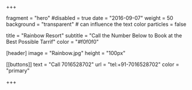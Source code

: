 
+++

fragment = "hero"
#disabled = true
date = "2016-09-07"
weight = 50
background = "transparent" # can influence the text color
particles = false

title = "Rainbow Resort"
subtitle = "Call the Number Below to Book at the Best Possible Tarrif"
color = "#f0f0f0"

[header]
  image = "Rainbow.jpg"
  height = "100px"

[[buttons]]
  text = "Call 7016528702"
  url = "tel:+91-7016528702"
  color = "primary"


+++
